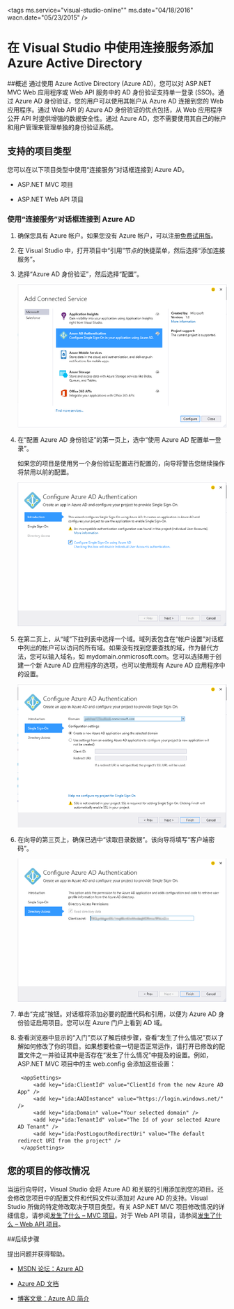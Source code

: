 <properties 
   pageTitle="在 Visual Studio 中使用连接服务添加 Azure Active Directory | Azure"
   description="使用 Visual Studio 中“添加连接的服务”对话框添加 Azure Active Directory"
   services="visual-studio-online"
   documentationCenter="na"
   authors="TomArcher"
   manager="douge"
   editor="" />
<tags  ms.service="visual-studio-online"" ms.date="04/18/2016" wacn.date="05/23/2015" />

# 在 Visual Studio 中使用连接服务添加 Azure Active Directory 

##概述
通过使用 Azure Active Directory (Azure AD)，您可以对 ASP.NET MVC Web 应用程序或 Web API 服务中的 AD 身份验证支持单一登录 (SSO)。通过 Azure AD 身份验证，您的用户可以使用其帐户从 Azure AD 连接到您的 Web 应用程序。通过 Web API 的 Azure AD 身份验证的优点包括，从 Web 应用程序公开 API 时提供增强的数据安全性。通过 Azure AD，您不需要使用其自己的帐户和用户管理来管理单独的身份验证系统。

## 支持的项目类型

您可以在以下项目类型中使用“连接服务”对话框连接到 Azure AD。

- ASP.NET MVC 项目

- ASP.NET Web API 项目


### 使用“连接服务”对话框连接到 Azure AD

1. 确保您具有 Azure 帐户。如果您没有 Azure 帐户，可以注册[免费试用版](http://go.microsoft.com/fwlink/?LinkId=518146)。

1. 在 Visual Studio 中，打开项目中“引用”节点的快捷菜单，然后选择“添加连接服务”。
1. 选择“Azure AD 身份验证”，然后选择“配置”。

    ![选择“添加 Azure AD 身份验证”](./media/vs-azure-tools-connected-services-add-active-directory/connected-services-add-active-directory.png)

1. 在“配置 Azure AD 身份验证”的第一页上，选中“使用 Azure AD 配置单一登录”。

    如果您的项目是使用另一个身份验证配置进行配置的，向导将警告您继续操作将禁用以前的配置。

    ![在向导中配置 Azure AD](./media/vs-azure-tools-connected-services-add-active-directory/configure-azure-ad-wizard-1.png)

1.  在第二页上，从“域”下拉列表中选择一个域。域列表包含在“帐户设置”对话框中列出的帐户可以访问的所有域。如果没有找到您要查找的域，作为替代方法，您可以输入域名，如 mydomain.onmicrosoft.com。您可以选择用于创建一个新 Azure AD 应用程序的选项，也可以使用现有 Azure AD 应用程序中的设置。

    ![在向导中配置 Azure AD](./media/vs-azure-tools-connected-services-add-active-directory/configure-azure-ad-wizard-2.png)


1. 在向导的第三页上，确保已选中“读取目录数据”。该向导将填写“客户端密码”。

    ![在向导中配置 Azure AD](./media/vs-azure-tools-connected-services-add-active-directory/configure-azure-ad-wizard-3.png)

1. 单击“完成”按钮。对话框将添加必要的配置代码和引用，以便为 Azure AD 身份验证启用项目。您可以在 Azure 门户上看到 AD 域。

1. 查看浏览器中显示的“入门”页以了解后续步骤，查看“发生了什么情况”页以了解如何修改了你的项目。如果想要检查一切是否正常运作，请打开已修改的配置文件之一并验证其中是否存在“发生了什么情况”中提及的设置。例如，ASP.NET MVC 项目中的主 web.config 会添加这些设置：

        <appSettings> 
            <add key="ida:ClientId" value="ClientId from the new Azure AD App" />
            <add key="ida:AADInstance" value="https://login.windows.net/" />
            <add key="ida:Domain" value="Your selected domain" />
            <add key="ida:TenantId" value="The Id of your selected Azure AD Tenant" />
            <add key="ida:PostLogoutRedirectUri" value="The default redirect URI from the project" />
        </appSettings>

## 您的项目的修改情况

当运行向导时，Visual Studio 会将 Azure AD 和关联的引用添加到您的项目。还会修改您项目中的配置文件和代码文件以添加对 Azure AD 的支持。Visual Studio 所做的特定修改取决于项目类型。有关 ASP.NET MVC 项目修改情况的详细信息，请参阅[发生了什么 – MVC 项目](http://go.microsoft.com/fwlink/p/?LinkID=513809)。对于 Web API 项目，请参阅[发生了什么 – Web API 项目](http://go.microsoft.com/fwlink/p/?LinkId=513810)。

##后续步骤

提出问题并获得帮助。

 - [MSDN 论坛：Azure AD](https://social.msdn.microsoft.com/forums/azure/home?forum=WindowsAzureAD)

 - [Azure AD 文档](/documentation/services/active-directory/)

 - [博客文章：Azure AD 简介](http://blogs.msdn.com/b/brunoterkaly/archive/2014/03/03/introduction-to-windows-azure-active-directory.aspx)


<!---HONumber=Mooncake_0516_2016-->